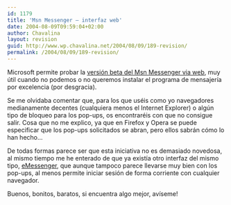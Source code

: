```yaml
---
id: 1179
title: 'Msn Messenger – interfaz web'
date: 2004-08-09T09:59:04+02:00
author: Chavalina
layout: revision
guid: http://www.wp.chavalina.net/2004/08/09/189-revision/
permalink: /2004/08/09/189-revision/
---
```

Microsoft permite probar la <a href=http://webmessenger.msn.com/ target=′_blank′>versión beta del Msn Messenger via web</a>, muy útil cuando no podemos o no queremos instalar el programa de mensajería por excelencia (por desgracia).

Se me olvidaba comentar que, para los que uséis como yo navegadores medianamente decentes (cualquiera menos el Internet Explorer) o algún tipo de bloqueo para los pop-ups, os encontraréis con que no consigue salir. Cosa que no me explico, ya que en Firefox y Opera se puede especificar que los pop-ups solicitados se abran, pero ellos sabrán cómo lo han hecho…

De todas formas parece ser que esta iniciativa no es demasiado novedosa, al mismo tiempo me he enterado de que ya existía otro interfaz del mismo tipo, <a href=http://www.e-messenger.net/ target=′_blank′>eMessenger</a>, que aunque tampoco parece llevarse muy bien con los pop-ups, al menos permite iniciar sesión de forma corriente con cualquier navegador.

Buenos, bonitos, baratos, si encuentra algo mejor, avíseme!